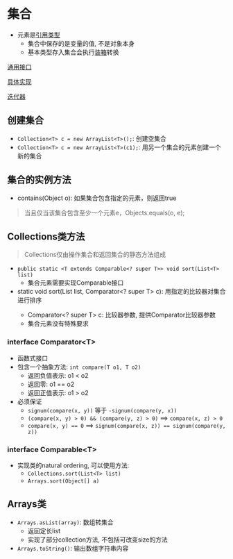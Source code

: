 # 集合

- 元素是[引用类型](Java_Variable.md)
  - 集合中保存的是变量的值, 不是对象本身
  - 基本类型存入集合会执行[装箱](Java_Boxer.md)转换

[通用接口](Java_Collection_Interface.md)

[具体实现](Java_Collection_Implementation.md)

[迭代器](Java_Collection_Iterator.md)

## 创建集合

- `Collection<T> c = new ArrayList<T>();`: 创建空集合
- `Collection<T> c = new ArrayList<T>(c1);`: 用另一个集合的元素创建一个新的集合


## 集合的实例方法

- contains(Object o): 如果集合包含指定的元素，则返回true

> 当且仅当该集合包含至少一个元素e，Objects.equals(o, e);

## Collections类方法

> Collections仅由操作集合和返回集合的静态方法组成

- `public static <T extends Comparable<? super T>> void sort(List<T> list)`
  - 集合元素需要实现Comparable接口
- static <T> void sort(List<T> list, Comparator<? super T> c): 用指定的比较器对集合进行排序
  - Comparator<? super T> c: 比较器参数, 提供Comparator比较器参数
  - 集合元素没有特殊要求

### interface Comparator\<T>

- 函数式接口
- 包含一个抽象方法: `int compare(T o1, T o2)`
  - 返回负值表示: o1 < o2
  - 返回零: o1 == o2
  - 返回正值表示: o1 > o2
- 必须保证
  - `signum(compare(x, y))` 等于 `-signum(compare(y, x))`
  - `(compare(x, y) > 0) && (compare(y, z) > 0)` ==> `compare(x, z) > 0`
  - `compare(x, y) == 0` ==> `signum(compare(x, z)) == signum(compare(y, z))`

### interface Comparable\<T>

- 实现类的natural ordering, 可以使用方法:
  - `Collections.sort(List<T> list)`
  - `Arrays.sort(Object[] a)`

## Arrays类

- `Arrays.asList(array)`: 数组转集合
  - 返回定长list
  - 实现了部分collection方法, 不包括可改变size的方法
- `Arrays.toString()`: 输出数组字符串内容  
